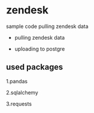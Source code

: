 # zendesk

sample code pulling zendesk data

* pulling zendesk data

* uploading to postgre

## used packages
1.pandas

2.sqlalchemy

3.requests

